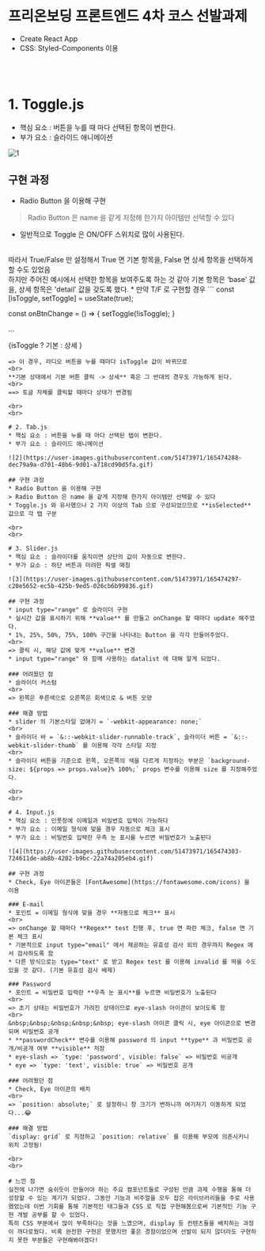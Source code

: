 # 프리온보딩 프론트엔드 4차 코스 선발과제

* Create React App
* CSS: Styled-Components 이용

<br>
<br>

# 1. Toggle.js
* 핵심 요소 : 버튼을 누를 때 마다 선택된 항목이 변한다.
* 부가 요소 : 슬라이드 애니메이션

![1](https://user-images.githubusercontent.com/51473971/165474271-16ed0158-c25d-4407-93c6-1c83b19e00ea.gif)

## 구현 과정
* Radio Button 을 이용해 구현
> Radio Button 은 name 을 같게 지정해 한가지 아이템만 선택할 수 있다
* 일반적으로 Toggle 은 ON/OFF 스위치로 많이 사용된다.
<br>
따라서 True/False 만 설정해서 True 면 기본 항목을, False 면 상세 항목을 선택하게 할 수도 있었음
<br>
하지만 주어진 예시에서 선택한 항목을 보여주도록 하는 것 같아 기본 항목은 'base' 값을, 상세 항목은 'detail' 값을 갖도록 했다.
* 만약 T/F 로 구현할 경우
```
const [isToggle, setToggle] = useState(true);

const onBtnChange = () => {
    setToggle(!isToggle);
}

...

{isToggle ?
    <span>기본</span>
:
    <span>상세</span>
}
```
=> 이 경우, 라디오 버튼을 누를 때마다 isToggle 값이 바뀌므로
<br>
**기본 상태에서 기본 버튼 클릭 -> 상세** 혹은 그 반대의 경우도 가능하게 된다.
<br>
==> 토글 자체를 클릭할 때마다 상태가 변경됨

<br>
<br>

# 2. Tab.js
* 핵심 요소 : 버튼을 누를 때 마다 선택된 탭이 변한다.
* 부가 요소 : 슬라이드 애니메이션

![2](https://user-images.githubusercontent.com/51473971/165474288-dec79a9a-d701-48b6-9d01-a718cd90d5fa.gif)

## 구현 과정
* Radio Button 을 이용해 구현
> Radio Button 은 name 을 같게 지정해 한가지 아이템만 선택할 수 있다
* Toggle.js 와 유사했으나 2 가지 이상의 Tab 으로 구성되었으므로 **isSelected** 값으로 각 탭 구분

<br>
<br>

# 3. Slider.js
* 핵심 요소 : 슬라이더를 움직이면 상단의 값이 자동으로 변한다.
* 부가 요소 : 하단 버튼과 미려한 픽셀 매칭

![3](https://user-images.githubusercontent.com/51473971/165474297-c20e5652-ec5b-425b-9ed5-026cb6b99836.gif)

## 구현 과정
* input type="range" 로 슬라이더 구현
* 실시간 값을 표시하기 위해 **value** 를 만들고 onChange 할 때마다 update 해주었다.
* 1%, 25%, 50%, 75%, 100% 구간을 나타내는 Button 을 각각 만들어주었다.
<br>
=> 클릭 시, 해당 값에 맞게 **value** 변경
* input type="range" 와 함께 사용하는 datalist 에 대해 알게 되었다.

### 어려웠던 점
* 슬라이더 커스텀
<br>
=> 왼쪽은 푸른색으로 오른쪽은 회색으로 & 버튼 모양

### 해결 방법
* slider 의 기본스타일 없애기 = `-webkit-appearance: none;`
<br>
* 슬라이더 바 = `&::-webkit-slider-runnable-track`, 슬라이더 버튼 = `&::-webkit-slider-thumb` 를 이용해 각각 스타일 지정
<br>
* 슬라이더 버튼을 기준으로 왼쪽, 오른쪽의 색을 다르게 지정하는 부분은 `background-size: ${props => props.value}% 100%;` props 변수를 이용해 size 를 지정해주었다.

<br>
<br>

# 4. Input.js
* 핵심 요소 : 인풋창에 이메일과 비밀번호 입력이 가능하다
* 부가 요소 : 이메일 형식에 맞을 경우 자동으로 체크 표시
* 부가 요소 : 비밀번호 입력란 우측 눈 표시를 누르면 비밀번호가 노출된다

![4](https://user-images.githubusercontent.com/51473971/165474303-724611de-ab8b-4202-b9bc-22a74a205eb4.gif)

## 구현 과정
* Check, Eye 아이콘들은 [FontAwesome](https://fontawesome.com/icons) 을 이용

### E-mail
* 포인트 = 이메일 형식에 맞을 경우 **자동으로 체크** 표시
<br>
=> onChange 할 때마다 **Regex** test 진행 후, true 면 파란 체크, false 면 기본 체크 표시
* 기본적으로 input type="email" 에서 제공하는 유효성 검사 외의 경우까지 Regex 에서 검사하도록 함
* 다른 방식으로는 type="text" 로 받고 Regex test 를 이용해 invalid 를 띄울 수도 있을 것 같다. (기본 유효성 검사 배제)

### Password
* 포인트 = 비밀번호 입력란 **우측 눈 표시**를 누르면 비밀번호가 노출된다
<br>
=> 초기 상태는 비밀번호가 가려진 상태이므로 eye-slash 아이콘이 보이도록 함
<br>
&nbsp;&nbsp;&nbsp;&nbsp;&nbsp; eye-slash 아이콘 클릭 시, eye 아이콘으로 변경되며 비밀번호 공개
* **passwordCheck** 변수를 이용해 password 의 input **type** 과 비밀번호 공개/비공개 여부 **visible** 저장
* eye-slash => `type: 'password', visible: false` => 비밀번호 비공개
* eye => `type: 'text', visible: true` => 비밀번호 공개

### 어려웠던 점
* Check, Eye 아이콘의 배치
<br>
=> `position: absolute;` 로 설정하니 창 크기가 변하니까 여기저기 이동하게 되었다...😂

### 해결 방법
`display: grid` 로 지정하고 `position: relative` 를 이용해 부모에 의존시키니 위치 고정됨!

<br>
<br>

# 느낀 점
실전에 나가면 숨쉬듯이 만들어야 하는 주요 컴포넌트들로 구성된 만큼 과제 수행을 통해 더 성장할 수 있는 계기가 되었다. 그동안 기능과 비주얼을 모두 잡은 라이브러리들을 주로 사용했었는데 이번 기회를 통해 기본적인 태그들과 CSS 로 직접 구현해봄으로써 기본적인 기능 구현 개발 공부를 할 수 있었다.
특히 CSS 부분에서 많이 부족하다는 것을 느꼈으며, display 등 컨텐츠들을 배치하는 과정이 까다로웠다. 비록 완전한 구현은 못했지만 좋은 경험이었으며 선발이 되지 않더라도 구현하지 못한 부분들은 구현해봐야겠다!